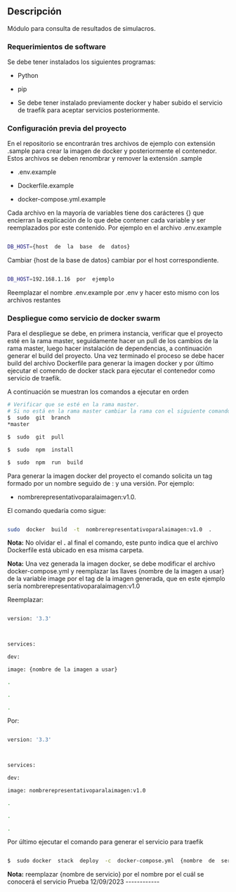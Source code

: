 ## Descripción

Módulo para consulta de resultados de simulacros.

### Requerimientos de software

Se debe tener instalados los siguientes programas:

- Python

- pip

- Se debe tener instalado previamente docker y haber subido el servicio de traefik para aceptar servicios posteriormente.

### Configuración previa del proyecto

En el repositorio se encontrarán tres archivos de ejemplo con extensión .sample para crear la imagen de docker y posteriormente el contenedor. Estos archivos se deben renombrar y remover la extensión .sample

- .env.example

- Dockerfile.example

- docker-compose.yml.example


Cada archivo en la mayoría de variables tiene dos carácteres {} que encierran la explicación de lo que debe contener cada variable y ser reemplazados por este contenido. Por ejemplo en el archivo .env.example

```bash

DB_HOST={host  de  la  base  de  datos}

```

Cambiar {host de la base de datos} cambiar por el host correspondiente.

```bash

DB_HOST=192.168.1.16  por  ejemplo

```

Reemplazar el nombre .env.example por .env  y hacer esto mismo con los archivos restantes


### Despliegue como servicio de docker swarm

Para el despliegue se debe, en primera instancia, verificar que el proyecto esté en la rama master, seguidamente hacer un pull de los cambios de la rama master, luego hacer instalación de dependencias, a continuación generar el build del proyecto. Una vez terminado el proceso se debe hacer build del archivo Dockerfile para generar la imagen docker y por último ejecutar el comendo de docker stack para ejecutar el contenedor como servicio de traefik.

A continuación se muestran los comandos a ejecutar en orden

```bash
# Verificar que se esté en la rama master.
# Si no está en la rama master cambiar la rama con el siguiente comando sudo git checkout master
$  sudo  git  branch
*master

$  sudo  git  pull

$  sudo  npm  install

$  sudo  npm  run  build

```

Para generar la imagen docker del proyecto el comando solicita un tag formado por un nombre seguido de : y una versión.  Por ejemplo: 
- nombrerepresentativoparalaimagen:v1.0. 

El comando quedaría como sigue:

```bash

sudo  docker  build  -t  nombrerepresentativoparalaimagen:v1.0  .

```

<strong>Nota:</strong> No olvidar el <strong>.</strong> al final el comando, este punto indica que el archivo Dockerfile está ubicado en esa misma carpeta.

<strong>Nota:</strong> Una vez generada la imagen docker, se debe modificar el archivo docker-compose.yml y reemplazar las llaves {nombre de la imagen a usar} de la variable image por el tag de la imagen generada, que en este ejemplo sería nombrerepresentativoparalaimagen:v1.0

Reemplazar:

```bash

version: '3.3'

  

services:

dev:

image: {nombre de la imagen a usar}

.

.

.

```

Por:

```bash

version: '3.3'

  

services:

dev:

image: nombrerepresentativoparalaimagen:v1.0

.

.

.

```

Por último ejecutar el comando para generar el servicio para traefik

```bash

$  sudo docker  stack  deploy  -c  docker-compose.yml  {nombre  de  servicio}

```

<strong>Nota:</strong> reemplazar {nombre de servicio} por el nombre por el cuál se conocerá el servicio
Prueba 12/09/2023 ------------
